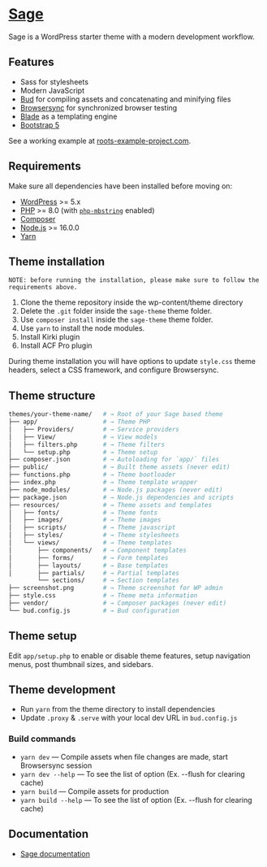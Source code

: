 # [Sage](https://roots.io/sage/)

Sage is a WordPress starter theme with a modern development workflow.

## Features

* Sass for stylesheets
* Modern JavaScript
* [Bud](https://bud.js.org/) for compiling assets and concatenating and minifying files
* [Browsersync](http://www.browsersync.io/) for synchronized browser testing
* [Blade](https://laravel.com/docs/5.8/blade) as a templating engine
* [Bootstrap 5](https://getbootstrap.com/)

See a working example at [roots-example-project.com](https://roots-example-project.com/).

## Requirements

Make sure all dependencies have been installed before moving on:

* [WordPress](https://wordpress.org/) >= 5.x
* [PHP](https://secure.php.net/manual/en/install.php) >= 8.0 (with [`php-mbstring`](https://secure.php.net/manual/en/book.mbstring.php) enabled)
* [Composer](https://getcomposer.org/download/)
* [Node.js](http://nodejs.org/) >= 16.0.0
* [Yarn](https://yarnpkg.com/en/docs/install)

## Theme installation
```
NOTE: before running the installation, please make sure to follow the requirements above.
```

1. Clone the theme repository inside the wp-content/theme directory
2. Delete the `.git` folder inside the `sage-theme` theme folder.
3. Use `composer install` inside the `sage-theme` theme folder.
4. Use `yarn` to install the node modules.
5. Install Kirki plugin
6. Install ACF Pro plugin

During theme installation you will have options to update `style.css` theme headers, select a CSS framework, and configure Browsersync.

## Theme structure

```sh
themes/your-theme-name/   # → Root of your Sage based theme
├── app/                  # → Theme PHP
│   ├── Providers/        # → Service providers
│   ├── View/             # → View models
│   ├── filters.php       # → Theme filters
│   └── setup.php         # → Theme setup
├── composer.json         # → Autoloading for `app/` files
├── public/               # → Built theme assets (never edit)
├── functions.php         # → Theme bootloader
├── index.php             # → Theme template wrapper
├── node_modules/         # → Node.js packages (never edit)
├── package.json          # → Node.js dependencies and scripts
├── resources/            # → Theme assets and templates
│   ├── fonts/            # → Theme fonts
│   ├── images/           # → Theme images
│   ├── scripts/          # → Theme javascript
│   ├── styles/           # → Theme stylesheets
│   └── views/            # → Theme templates
│       ├── components/   # → Component templates
│       ├── forms/        # → Form templates
│       ├── layouts/      # → Base templates
│       ├── partials/     # → Partial templates
        └── sections/     # → Section templates
├── screenshot.png        # → Theme screenshot for WP admin
├── style.css             # → Theme meta information
├── vendor/               # → Composer packages (never edit)
└── bud.config.js         # → Bud configuration
```

## Theme setup

Edit `app/setup.php` to enable or disable theme features, setup navigation menus, post thumbnail sizes, and sidebars.

## Theme development

* Run `yarn` from the theme directory to install dependencies
* Update `.proxy` & `.serve` with your local dev URL in `bud.config.js`

### Build commands

* `yarn dev` — Compile assets when file changes are made, start Browsersync session
* `yarn dev --help` — To see the list of option (Ex. --flush for clearing cache)
* `yarn build` — Compile assets for production
* `yarn build --help` — To see the list of option (Ex. --flush for clearing cache)

## Documentation

* [Sage documentation](https://roots.io/sage/docs/)
